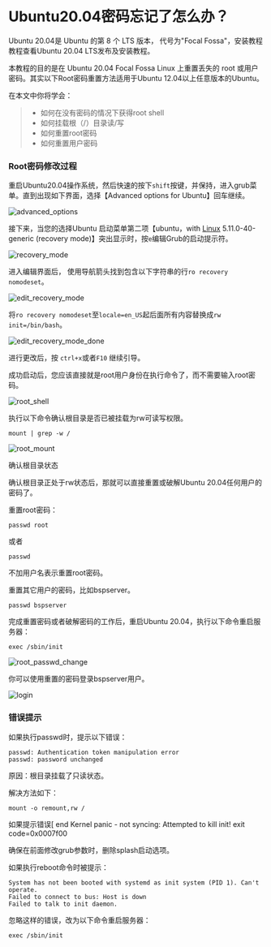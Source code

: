 # **Ubuntu20.04密码忘记了怎么办？**  

Ubuntu 20.04是 Ubuntu 的第 8 个 LTS 版本， 代号为"Focal Fossa"，安装教程教程查看Ubuntu 20.04 LTS发布及安装教程。

本教程的目的是在 Ubuntu 20.04 Focal Fossa Linux 上重置丢失的 root 或用户密码。其实以下Root密码重置方法适用于Ubuntu 12.04以上任意版本的Ubuntu。

在本文中你将学会：

> * 如何在没有密码的情况下获得root shell
> * 如何挂载根（/）目录读/写
> * 如何重置root密码
> * 如何重置用户密码



### Root密码修改过程

重启Ubuntu20.04操作系统，然后快速的按下`shift`按键，并保持，进入grub菜单。直到出现如下界面，选择【Advanced options for Ubuntu】回车继续。

![advanced_options](./pic/advanced_options.png)

接下来，当您的选择Ubuntu 启动菜单第二项【ubuntu，with [Linux](https://so.csdn.net/so/search?from=pc_blog_highlight&q=Linux) 5.11.0-40-generic (recovery mode)】突出显示时，按`e`编辑Grub的启动提示符。

![recovery_mode](./pic/recovery_mode.png)

进入编辑界面后， 使用导航箭头找到包含以下字符串的行`ro recovery nomodeset`。

![edit_recovery_mode](./pic/edit_recovery_mode.png)

将`ro recovery nomodeset`至`locale=en_US`起后面所有内容替换成`rw init=/bin/bash`。

![edit_recovery_mode_done](./pic/edit_recovery_mode_done.png)

进行更改后，按 `ctrl+x`或者`F10` 继续引导。

成功启动后，您应该直接就是root用户身份在执行命令了，而不需要输入root密码。

![root_shell](./pic/root_shell.png)

执行以下命令确认根目录是否已被挂载为rw可读写权限。

```shell
mount | grep -w /
```

![root_mount](./pic/root_mount.png)

确认根目录状态

确认根目录正处于rw状态后，那就可以直接重置或破解Ubuntu 20.04任何用户的密码了。

重置root密码：

```shell
passwd root
```

或者

```shell
passwd
```

不加用户名表示重置root密码。

重置其它用户的密码，比如bspserver。

```shell
passwd bspserver
```

完成重置密码或者破解密码的工作后，重启Ubuntu 20.04，执行以下命令重启服务器：

```shell
exec /sbin/init
```

![root_passwd_change](./pic/root_passwd_change.png)

你可以使用重置的密码登录bspserver用户。

![login](./pic/login.png)

### 错误提示

如果执行passwd时，提示以下错误：

```shell
passwd: Authentication token manipulation error
passwd: password unchanged
```

原因：根目录挂载了只读状态。

解决方法如下：

```shell
mount -o remount,rw /
```

如果提示错误[ end Kernel panic - not syncing: Attempted to kill init! exit code=0x0007f00

确保在前面修改grub参数时，删除splash启动选项。

如果执行reboot命令时被提示：

```shell
System has not been booted with systemd as init system (PID 1). Can't operate.
Failed to connect to bus: Host is down
Failed to talk to init daemon.
```

忽略这样的错误，改为以下命令重启服务器：

```shell
exec /sbin/init
```

